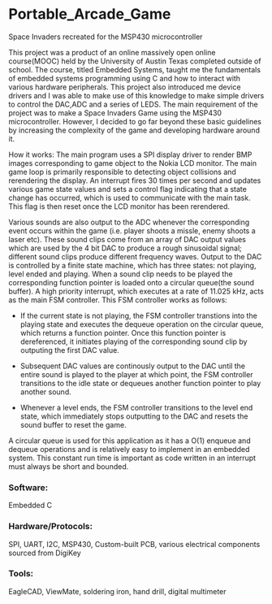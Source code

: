 # Portable_Arcade_Game
Space Invaders recreated for the MSP430 microcontroller

This project was a product of an online massively open online course(MOOC) held by the University of Austin Texas
completed outside of school. The course, titled Embedded Systems, taught me the fundamentals of embedded
systems programming using C and how to interact with various hardware peripherals. This project also introduced me device drivers and I was able to make use of this knowledge to make simple drivers to control the DAC,ADC and a series of LEDS. The main requirement of
the project was to make a Space Invaders Game using the MSP430 microcontroller. However, I decided
to go far beyond these basic guidelines by increasing the complexity of the game and developing hardware around
it.

How it works: 
The main program uses a SPI display driver to render BMP images corresponding to game object to the Nokia LCD monitor. The main game loop is primarily responsible to detecting object collisions and rerendering the display. An interrupt fires 30 times per second and updates various game state values and sets a control flag indicating that a state change has occurred, which is used to communicate with the main task. This flag is then reset once the LCD monitor has been rerendered. 

Various sounds are also output to the ADC whenever the corresponding event occurs within the game (i.e. player shoots a missle, enemy shoots a laser etc). These sound clips come from an array of DAC output values which are used by the 4 bit DAC to produce a rough sinusoidal signal; different sound clips produce different frequency waves. Output to the DAC is controlled by a finite state machine, which has three states: not playing, level ended and playing. When a sound clip needs to be played the corresponding function pointer is loaded onto a circular queue(the sound buffer). A high priority interrupt, which executes at a rate of 11.025 kHz, acts as the main FSM controller. This FSM controller works as follows: 

- If the current state is not playing, the FSM controller transtions into the playing state and executes the dequeue operation on the circular queue, which returns a function pointer. Once this function pointer is dereferenced, it initiates playing of the corresponding sound clip by outputing the first DAC value. 

- Subsequent DAC values are continously output to the DAC until the entire sound is played to the player at which point, the FSM controller transitions to the idle state or dequeues another function pointer to play another sound. 

- Whenever a level ends, the FSM controller transitions to the level end state, which immediately stops outputting to the DAC and resets the sound buffer to reset the game.    

A circular queue is used for this application as it has a O(1) enqueue and dequeue operations and is relatively easy to implement in an embedded system. This constant run time is important as code written in an interrupt must always be short and bounded. 

### Software: 
Embedded C
### Hardware/Protocols: 
SPI, UART, I2C, MSP430, Custom-built PCB, various electrical components sourced from DigiKey
### Tools: 
EagleCAD, ViewMate, soldering iron, hand drill, digital multimeter
